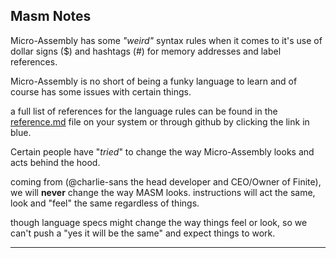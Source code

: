 ## Masm Notes

Micro-Assembly has some *"weird"* syntax rules when it comes to it's use of dollar signs ($) and hashtags (#) for memory addresses and label references.

Micro-Assembly is no short of being a funky language to learn and of course has some issues with certain things.


a full list of references for the language rules can be found in the [reference.md](reference.md) file on your system or through github by clicking the link in blue.


Certain people have "*tried*" to change the way Micro-Assembly looks and acts behind the hood. 

coming from (@charlie-sans the head developer and CEO/Owner of Finite), we will __never__ change the way MASM looks.
instructions will act the same, look and "feel" the same regardless of things.

though language specs might change the way things feel or look, so we can't push a "yes it will be the same" and expect things to work.

-----
